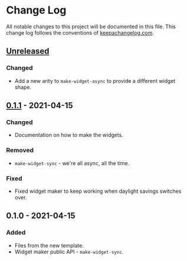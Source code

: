 # Change Log
All notable changes to this project will be documented in this file. This change log follows the conventions of [keepachangelog.com](http://keepachangelog.com/).

## [Unreleased]
### Changed
- Add a new arity to `make-widget-async` to provide a different widget shape.

## [0.1.1] - 2021-04-15
### Changed
- Documentation on how to make the widgets.

### Removed
- `make-widget-sync` - we're all async, all the time.

### Fixed
- Fixed widget maker to keep working when daylight savings switches over.

## 0.1.0 - 2021-04-15
### Added
- Files from the new template.
- Widget maker public API - `make-widget-sync`.

[Unreleased]: https://github.com/your-name/reddit-scraper/compare/0.1.1...HEAD
[0.1.1]: https://github.com/your-name/reddit-scraper/compare/0.1.0...0.1.1
